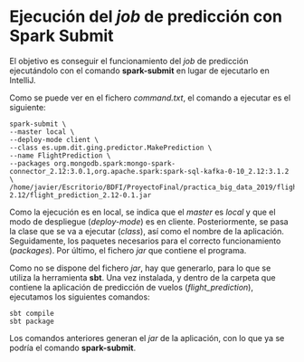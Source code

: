 # Ejecución del *job* de predicción con Spark Submit

El objetivo es conseguir el funcionamiento del *job* de predicción ejecutándolo con el comando **spark-submit** en lugar de ejecutarlo en IntelliJ.

Como se puede ver en el fichero *command.txt*, el comando a ejecutar es el siguiente:

```
spark-submit \
--master local \
--deploy-mode client \
--class es.upm.dit.ging.predictor.MakePrediction \
--name FlightPrediction \
--packages org.mongodb.spark:mongo-spark-connector_2.12:3.0.1,org.apache.spark:spark-sql-kafka-0-10_2.12:3.1.2 \
/home/javier/Escritorio/BDFI/ProyectoFinal/practica_big_data_2019/flight_prediction/target/scala-2.12/flight_prediction_2.12-0.1.jar
```

Como la ejecución es en local, se indica que el *master* es *local* y que el modo de despliegue (*deploy-mode*) es en cliente. Posteriormente, se pasa la clase que se va a ejecutar (*class*), así como el nombre de la aplicación. Seguidamente, los paquetes necesarios para el correcto funcionamiento (*packages*). Por último, el fichero *jar* que contiene el programa.

Como no se dispone del fichero *jar*, hay que generarlo, para lo que se utiliza la herramienta **sbt**. Una vez instalada, y dentro de la carpeta que contiene la aplicación de predicción de vuelos (*flight_prediction*), ejecutamos los siguientes comandos:

```
sbt compile
sbt package
```

Los comandos anteriores generan el *jar* de la aplicación, con lo que ya se podría el comando **spark-submit**.